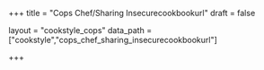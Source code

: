 +++
title = "Cops Chef/Sharing Insecurecookbookurl"
draft = false

layout = "cookstyle_cops"
data_path = ["cookstyle","cops_chef_sharing_insecurecookbookurl"]

+++

<!-- The content of this page is automatically generated from the
cops_chef_sharing_insecurecookbookurl.yml file in github.com/chef/cookstyle/docs-chef-io/data/cookstyle. -->
